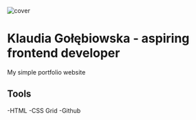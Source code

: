 ![cover](https://klaudiagolebiowska.github.io/CodersCamp2020.Project.HTML-CSS.BusinessCard/img/readme.png)

# Klaudia Gołębiowska - aspiring frontend developer

My simple portfolio website

## Tools

-HTML
-CSS Grid
-Github
